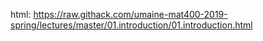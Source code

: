 html: https://raw.githack.com/umaine-mat400-2019-spring/lectures/master/01.introduction/01.introduction.html